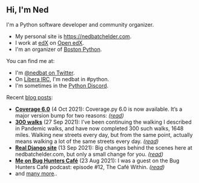 <!--

Process this file with cog:

    $ python -m pip install -r requirements.pip
    $ python -m cogapp -r README.md

-->

## Hi, I'm Ned

I'm a Python software developer and community organizer.

- My personal site is https://nedbatchelder.com.
- I work at [edX](https://edx.org) on [Open edX](https://openedx.org).
- I'm an organizer of [Boston Python][bp].

You can find me at:

- I'm [@nedbat on Twitter][twitter].
- On [Libera IRC][libera], I'm nedbat in #python.
- I'm sometimes in the [Python Discord][discord].

Recent [blog posts][blog]:

<!-- [[[cog
    import datetime
    import cog
    import requests

    data = requests.get("https://nedbatchelder.com/summary.json").json()
    for entry in data["entries"][:4]:
        when = datetime.datetime.strptime(entry['when_iso'], "%Y%m%d")
        cog.outl(f"- **[{entry['title']}]({entry['url']})** ({when:%-d %b %Y}): {entry['description_text']} *([read]({entry['url']}))*")
    # Have to print this from in here to get the spacing right.
    cog.outl("- and [many more][blog]..")

]]] -->
- **[Coverage 6.0](https://nedbatchelder.com/blog/202110/coverage_60.html)** (4 Oct 2021): Coverage.py 6.0 is now available. It’s a major version bump for two reasons: *([read](https://nedbatchelder.com/blog/202110/coverage_60.html))*
- **[300 walks](https://nedbatchelder.com/blog/202109/300_walks.html)** (27 Sep 2021): I’ve been continuing the walking I described in Pandemic walks, and have now completed 300 such walks, 1648 miles. Walking new streets every day, but from the same point, actually means walking a lot of the same streets every day. *([read](https://nedbatchelder.com/blog/202109/300_walks.html))*
- **[Real Django site](https://nedbatchelder.com/blog/202109/real_django_site.html)** (13 Sep 2021): Big changes behind the scenes here at nedbatchelder.com, but only a small change for you. *([read](https://nedbatchelder.com/blog/202109/real_django_site.html))*
- **[Me on Bug Hunters Café](https://nedbatchelder.com/blog/202108/me_on_bug_hunters_caf.html)** (23 Aug 2021): I was a guest on the Bug Hunters Café podcast: episode #12, The Café Within. *([read](https://nedbatchelder.com/blog/202108/me_on_bug_hunters_caf.html))*
- and [many more][blog]..
<!-- [[[end]]] -->

[twitter]: https://twitter.com/nedbat
[discord]: https://pythondiscord.com
[blog]: https://nedbatchelder.com/blog
[libera]: https://libera.chat
[bp]: https://bostonpython.com
